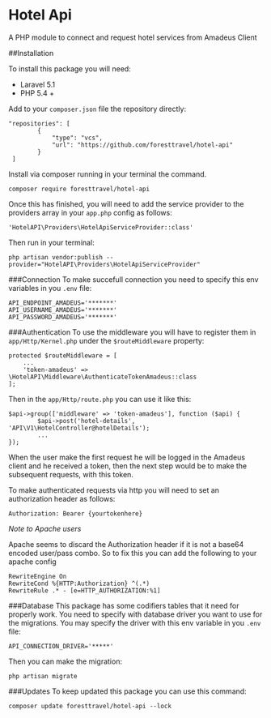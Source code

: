 # Hotel Api
A PHP module to connect and request hotel services from Amadeus Client

##Installation

To install this package you will need:

* Laravel 5.1
* PHP 5.4 +
 
Add to your ```composer.json``` file the repository directly:

```
"repositories": [
        {
            "type": "vcs",
            "url": "https://github.com/foresttravel/hotel-api"
        }
 ]
```

Install via composer running in your terminal the command.

```
composer require foresttravel/hotel-api
```

Once this has finished, you will need to add the service provider to the providers array in your ```app.php``` config as follows:


``` 'HotelAPI\Providers\HotelApiServiceProvider::class' ```


Then run in your terminal:

``` php artisan vendor:publish --provider="HotelAPI\Providers\HotelApiServiceProvider" ```

###Connection
To make succefull connection you need to specify this env variables in you ```.env``` file: 

```
API_ENDPOINT_AMADEUS='*******'
API_USERNAME_AMADEUS='*******'
API_PASSWORD_AMADEUS='*******'
```

###Authentication
To use the middleware you will have to register them in ``` app/Http/Kernel.php ``` under the ``` $routeMiddleware ``` property:

``` 
protected $routeMiddleware = [
    ...
    'token-amadeus' => \HotelAPI\Middleware\AuthenticateTokenAmadeus::class
]; 

```
Then in the ``` app/Http/route.php ``` you can use it like this:

``` 
$api->group(['middleware' => 'token-amadeus'], function ($api) {
        $api->post('hotel-details', 'API\V1\HotelController@hotelDetails');
        ...
});
``` 

When the user make the first request he will be logged in the Amadeus client and he received a token, then the next step would be to make the subsequent requests, with this token.

To make authenticated requests via http you will need to set an authorization header as follows:

```
Authorization: Bearer {yourtokenhere}
```

*Note to Apache users*

Apache seems to discard the Authorization header if it is not a base64 encoded user/pass combo. So to fix this you can add the following to your apache config

```
RewriteEngine On
RewriteCond %{HTTP:Authorization} ^(.*)
RewriteRule .* - [e=HTTP_AUTHORIZATION:%1]
```

###Database
This package has some codifiers tables that it need for properly work. You need to specify with database driver you want to use for the migrations. You may specify the driver with this env variable in you ```.env``` file:

```
API_CONNECTION_DRIVER='*****'
```
Then you can make the migration:

```
php artisan migrate 
```

###Updates
To keep updated this package you can use this command:

```
composer update foresttravel/hotel-api --lock
```
